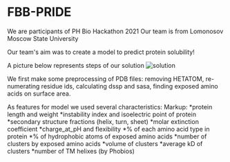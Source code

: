 # FBB-PRIDE

We are participants of PH Bio Hackathon 2021
Our team is from Lomonosov Moscow State University

Our team's aim was to create a model to predict protein solubility!

A picture below  represents steps of our solution
![solution](https://user-images.githubusercontent.com/38766545/115983806-2fcf3a00-a5ac-11eb-8189-e5668ba0ba4b.png)

We first make some preprocessing of PDB files: removing HETATOM, re-numerating residue ids, calculating dssp and sasa, finding exposed amino acids on surface area.

As features for model we used several characteristics:
Markup:
        *protein length and weight
        *instability index and isoelectric point of protein
        *secondary structure fractions (helix, turn, sheet)
        *molar extinction coefficient
        *charge_at_pH and flexibility
        *% of each amino acid type in protein
        *% of hydrophobic atoms of exposed amino acids
        *number of clusters by exposed amino acids
        *volume of clusters
        *average kD of clusters
        *number of TM helixes (by Phobios)

